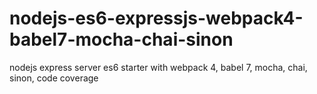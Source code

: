 # nodejs-es6-expressjs-webpack4-babel7-mocha-chai-sinon
nodejs express server es6 starter with webpack 4, babel 7, mocha, chai, sinon, code coverage
